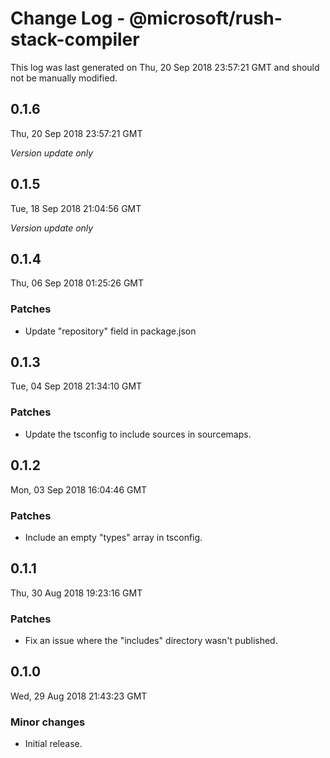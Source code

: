 # Change Log - @microsoft/rush-stack-compiler

This log was last generated on Thu, 20 Sep 2018 23:57:21 GMT and should not be manually modified.

## 0.1.6
Thu, 20 Sep 2018 23:57:21 GMT

*Version update only*

## 0.1.5
Tue, 18 Sep 2018 21:04:56 GMT

*Version update only*

## 0.1.4
Thu, 06 Sep 2018 01:25:26 GMT

### Patches

- Update "repository" field in package.json

## 0.1.3
Tue, 04 Sep 2018 21:34:10 GMT

### Patches

- Update the tsconfig to include sources in sourcemaps.

## 0.1.2
Mon, 03 Sep 2018 16:04:46 GMT

### Patches

- Include an empty "types" array in tsconfig.

## 0.1.1
Thu, 30 Aug 2018 19:23:16 GMT

### Patches

- Fix an issue where the "includes" directory wasn't published.

## 0.1.0
Wed, 29 Aug 2018 21:43:23 GMT

### Minor changes

- Initial release.

